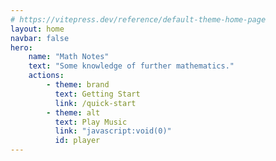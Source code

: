```yaml
---
# https://vitepress.dev/reference/default-theme-home-page
layout: home
navbar: false
hero:
    name: "Math Notes"
    text: "Some knowledge of further mathematics."
    actions:
        - theme: brand
          text: Getting Start
          link: /quick-start
        - theme: alt
          text: Play Music
          link: "javascript:void(0)"
          id: player
---
```


<script setup>
import VideoBackground from "../src/components/VideoBackground.vue";
import { onMounted } from "vue";

onMounted(() => {
  document.querySelectorAll("a.VPButton")[1].addEventListener("click", (event) => {
    event.preventDefault();
    const audio = document.querySelector("#msc");
    if (audio.paused) audio.play();
    else audio.pause();
  });
});
</script>

<VideoBackground path="/math-notes/resources/chise.mp4" />
<audio src="/math-notes/resources/Blooming Moon.mp3" loop id="msc" />
